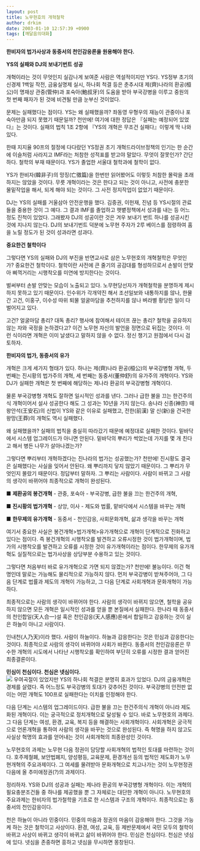 ```yaml
---
layout: post
title: 노무현호의 개혁철학
author: drkim
date: 2003-01-10 12:57:39 +0900
tags: [깨달음의대화]
---
```

**한비자의 법가사상과 동중서의 천인감응론을 원용해야 한다.** 

**YS의 실패와 DJ의 보내기번트 성공**
  
개혁이라는 것이 무엇인지 실감나게 보여준 사람은 역설적이지만 YS다. YS정부 초기의 신경제 1백일 작전, 금융실명제 실시, 하나회 척결 등은 춘추시대 제(齊)나라의 환공(桓公)이 명재상 관중(管仲)과 포숙아(鮑叔牙)의 도움을 받아 부국강병을 이루고 중원의 첫 번째 패자가 된 것에 비견될 만큼 눈부신 것이었다. 

문제는 실패했다는 점이다. YS는 왜 실패했을까? 좌동영 우형우의 재능이 관중이나 포숙아만큼 되지 못했기 때문일까? 천만에! 여기에 대한 정답은 『실패는 예정되어 있었다』는 것이다. 실패의 법칙 1조 2항에 『YS의 개혁은 무조건 실패다』이렇게 딱 나와있다. 

한때 지지율 90프의 절정에 다다랐던 YS정권 초기 개혁드라이브정책의 인기는 한 순간에 이슬처럼 사라지고 IMF라는 처참한 성적표를 받고야 말았다. 무엇이 잘못인가? 간단하다. 철학의 부재 때문이다. YS가 졸업한 서울대 철학과에 철학이 없다. 

YS가 한비자(韓非子)의 망징(亡徵篇)을 한번만 읽어봤어도 이렇듯 처참한 몰락을 초래하지는 않았을 것이다. 무릇 개혁이라는 것은 한다고 되는 것이 아니고, 사전에 충분한 물밑작업을 해서, 되게 해야 되는 것이다. 그 사전 정지작업이 없었기 때문이다. 

DJ는 YS의 실패를 거울삼아 안전운행을 했다. 김중권, 이헌재, 진념 등 YS시절의 관료들을 중용한 것이 그 예다. 그 결과 IMF를 졸업하고 햇볕정책에서 성과를 내는 등 어느 정도 진척이 있었다. 그래봤자 DJ의 성공이란 것은 겨우 보내기 번트 하나를 성공시킨 것에 지나지 않는다. DJ의 보내기번트 덕분에 노무현 주자가 2루 베이스를 점령하여 홈을 노릴 정도가 된 것이 성과라면 성과다. 

**중요한건 철학이다**
  
그렇다면 YS의 실패와 DJ의 부진을 반면교사로 삼은 노무현호의 개혁철학은 무엇인가? 중요한건 철학이다. 철학이란 사전에 큰 줄기의 공감대를 형성하므로서 손발이 안맞아 삐꺽거리는 시행착오를 미연에 방지한다는 것이다. 

벌써부터 손발 안맞는 모습이 노출되고 있다. 노무현당선자가 개혁철학을 분명하게 제시하지 못하고 있기 때문이다. 인수위가 각개약진 해서 조선일보와 내통하지를 않나, 한물간 고건, 이홍구, 이수성 따위 퇴물 얼굴마담을 추천하지를 않나 벼라별 황당한 일이 다 벌어지고 있다. 

고건? 얼굴마담 총리? 대독 총리? 행사에 참여해서 테이프 끊는 총리? 철학을 공유하지 않는 자와 국정을 논하겠다고? 이건 노무현 자신의 발언을 정면으로 뒤집는 것이다. 이런 식이라면 개혁은 이미 날샜다고 말하지 않을 수 없다. 정신 챙기고 원점에서 다시 검토하자. 

**한비자의 법가, 동중서의 유가**
  
개혁은 크게 세가지 형태가 있다. 하나는 제(齊)나라 환공(桓公)의 부국강병형 개혁, 두 번째는 진시황의 법가주의 개혁, 세 번째는 동중서(董仲舒)의 유가주의 개혁이다. YS와 DJ가 실패한 개혁은 첫 번째에 해당하는 제나라 환공의 부국강병형 개혁이다. 

물론 부국강병형 개혁도 잘하면 일시적인 성과를 낸다. 그러나 급한 불을 끄는 한건주의식 개혁이어서 설사 성공한다 해도 그 성과는 10년을 가지 않는다. 송나라 신종(神宗) 때 왕안석(王安石)의 신법이 YS와 같은 이유로 실패했고, 전한(前漢) 말 신(新)을 건국한 왕망(王莽)의 개혁도 역시 실패했다. 

왜 실패했을까? 실패의 법칙을 충실히 따라갔기 때문에 예정대로 실패한 것이다. 밑바닥에서 시스템 업그레이드가 아니면 안된다. 밑바닥의 뿌리가 썩었는데 가지를 몇 개 친다고 해서 병든 나무가 살아나겠는가? 

그렇다면 뿌리부터 개혁하겠다는 진나라의 법가는 성공했는가? 천만에! 진시황도 결국은 실패했다는 사실을 잊어서 안된다. 왜 뿌리까지 닿지 않았기 때문이다. 그 뿌리가 무엇인지 몰랐기 때문이다. 정답부터 말하자. 그 뿌리는 사람이다. 사람이 바뀌고 그 사람의 생각이 바뀌어야 최종적으로 개혁이 완성된다. 

■ **제환공의 봉건개혁** - 관중, 포숙아 - 부국강병, 급한 불을 끄는 한건주의 개혁, 
  
■ **진시황의 법가개혁** - 상앙, 이사 - 제도와 법률, 맡바닥에서 시스템을 바꾸는 개혁 
  
■ **한무제의 유가개혁** - 동중서 - 천인감응, 사회문화개혁, 삶과 생각을 바꾸는 개혁 

여기서 중요한 사실은 봉건개혁>법가개혁>유가개혁으로 개혁이 단계적으로 진화하고 있다는 점이다. 즉 봉건개혁의 시행착오를 발견하고 오류시정한 것이 법가개혁이며, 법가의 시행착오를 발견하고 오류를 시정한 것이 유가개혁이라는 점이다. 한무제의 유가개혁도 실질적으로는 법가사상을 상당부분 수용하고 있는 것이다. 

그렇다면 처음부터 바로 유가개혁으로 가면 되지 않겠는가? 천만에! 불능이다. 이건 혁명인데 말로는 가능해도 물리적으로 가능하지 않다. 먼저 부국강병이 받쳐주어야, 그 다음 단계로 법률과 제도의 개혁이 가능하고, 그 다음 단계로 사회개혁과 문화개혁이 가능하다.

최종적으로는 사람의 생각이 바뀌어야 한다. 사람의 생각이 바뀌지 않으면, 철학을 공유하지 않으면 모든 개혁은 일시적인 성과를 얻을 뿐 본질에서 실패한다. 한나라 때 동중서의 천인합일(天人合一)설 혹은 천인감응(天人感應)론에서 합일하고 감응하는 것이 실은 하늘이 아니고 사람이다. 

인내천(人乃天)이라 했다. 사람이 하늘이다. 하늘과 감응한다는 것은 민심과 감응한다는 것이다. 최종적으로 사람의 생각이 바뀌어야 사회가 바뀐다. 동중서의 천인감응론은 무수한 개혁의 시도에서 나타난 시행착오를 확인하여 부단히 오류를 시정한 결과 얻어진 최종결론이다.

**민심이 천심이다. 천심은 넷심이다.**   
![](http://drkimz.com/technote/board/private/upimg/1042178619.jpg) 우여곡절이 있었지만 YS의 하나회 척결은 분명히 효과가 있었다. DJ의 금융개혁은 경제를 살렸다. 즉 어느정도 부국강병의 토대가 갖추어진 것이다. 부국강병의 안전판 없이는 어떤 개혁도 100프로 실패한다는 이치를 인정해야 한다. 

다음 단계는 시스템의 업그레이드이다. 급한 불을 끄는 한건주의식 개혁이 아니라 제도화된 개혁이다. 이는 궁극적으로 정치개혁으로 달성될 수 있다. 바로 노무현호의 과제다. 그 다음 단계는 여성, 환경, 교육, 복지 등을 해결하는 사회개혁이다. 사회개혁은 궁극적으로 언론개혁을 통하여 사람의 생각을 바꾸는 것으로 완성된다. 즉 혁명을 하지 않고도 사실상 혁명의 효과를 얻어내는 것이 사회개혁의 최종완성인 것이다. 

노무현호의 과제는 노무현 다음 정권이 담당할 사회개혁의 법적인 토대를 마련하는 것이다. 호주제철폐, 보안법폐지, 양성평등, 교육문제, 환경개선 등의 법적인 제도화가 노무현개혁의 주요과제이다. 그 여세를 물려받아 문화개혁으로 치고나가는 것이 노무현정권 다음에 올 추미애정권(?)의 과제이다. 

정리하자. YS와 DJ의 성공과 실패는 제나라 환공의 부국강병형 개혁이다. 이는 개혁의 필요충분조건들 중 하나를 제공했을 뿐 그 자체로는 대단한 개혁이 아니다. 노무현호의 주요과제는 한비자의 법가철학을 기초로 한 시스템과 구조의 개혁이다. 최종적으로는 동중서의 천인감응이다. 

천은 하늘이 아니라 민중이다. 민중의 마음과 정권의 마음이 감응해야 한다. 그것을 가능케 하는 것은 철학이고 사상이다. 환경, 여성, 교육, 등 제반문제에서 국민 모두의 철학이 바뀌고 사상이 바뀌고 생각이 바뀌고 삶이 바뀌어야 한다. 민심은 천심이다. 천심은 넷심에 있다. 넷심을 존중하면 흥하고 넷심을 무시하면 몽창된다.